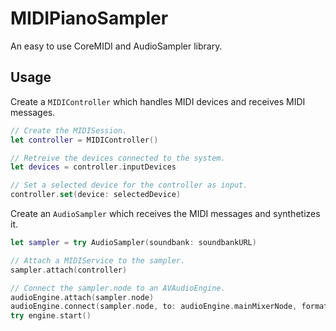 # MIDIPianoSampler

An easy to use CoreMIDI and AudioSampler library.

## Usage

Create a `MIDIController` which handles MIDI devices and receives MIDI messages.

```swift
// Create the MIDISession.
let controller = MIDIController()

// Retreive the devices connected to the system.
let devices = controller.inputDevices

// Set a selected device for the controller as input.
controller.set(device: selectedDevice)
```

Create an `AudioSampler` which receives the MIDI messages and synthetizes it.

```swift
let sampler = try AudioSampler(soundbank: soundbankURL)

// Attach a MIDIService to the sampler.
sampler.attach(controller)

// Connect the sampler.node to an AVAudioEngine.
audioEngine.attach(sampler.node)
audioEngine.connect(sampler.node, to: audioEngine.mainMixerNode, format: nil)
try engine.start()
``` 

